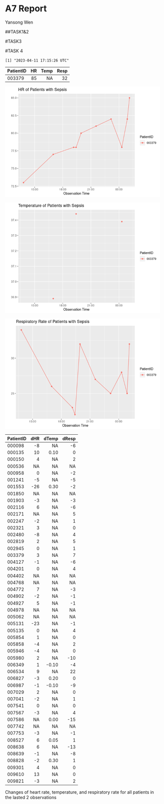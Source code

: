 A7 Report
================
Yansong Wen

\##TASK1&2

\#TASK3

\#TASK 4

    [1] "2023-04-11 17:15:26 UTC"

| PatientID |  HR | Temp | Resp |
|:----------|----:|-----:|-----:|
| 003379    |  85 |   NA |   32 |

![](README_files/figure-commonmark/unnamed-chunk-4-1.png)

![](README_files/figure-commonmark/unnamed-chunk-4-2.png)

![](README_files/figure-commonmark/unnamed-chunk-4-3.png)

| PatientID | dHR | dTemp | dResp |
|:----------|----:|------:|------:|
| 000098    |  -8 |    NA |    -6 |
| 000135    |  10 |  0.10 |     0 |
| 000150    |   4 |    NA |     2 |
| 000536    |  NA |    NA |    NA |
| 000958    |   0 |    NA |    -2 |
| 001241    |  -5 |    NA |    -5 |
| 001553    | -26 |  0.30 |    -2 |
| 001850    |  NA |    NA |    NA |
| 001903    |  -3 |    NA |    -3 |
| 002116    |   6 |    NA |    -6 |
| 002171    |  NA |    NA |     5 |
| 002247    |  -2 |    NA |     1 |
| 002321    |   3 |    NA |     0 |
| 002480    |  -8 |    NA |     4 |
| 002819    |   2 |    NA |     5 |
| 002945    |   0 |    NA |     1 |
| 003379    |   3 |    NA |     7 |
| 004127    |  -1 |    NA |    -6 |
| 004201    |   0 |    NA |     4 |
| 004402    |  NA |    NA |    NA |
| 004768    |  NA |    NA |    NA |
| 004772    |   7 |    NA |    -3 |
| 004902    |  -2 |    NA |    -1 |
| 004927    |   5 |    NA |    -1 |
| 004978    |  NA |    NA |    NA |
| 005062    |  NA |    NA |    NA |
| 005131    | -23 |    NA |    -1 |
| 005135    |   0 |    NA |     4 |
| 005854    |   1 |    NA |     0 |
| 005858    |  -4 |    NA |     2 |
| 005946    |  -4 |    NA |     0 |
| 005980    |   2 |    NA |   -10 |
| 006349    |   1 | -0.10 |    -4 |
| 006534    |   9 |    NA |    22 |
| 006827    |  -3 |  0.20 |     0 |
| 006987    |  -1 | -0.10 |    -9 |
| 007029    |   2 |    NA |     0 |
| 007041    |  -2 |    NA |     1 |
| 007541    |   0 |    NA |     0 |
| 007567    |  -3 |    NA |     4 |
| 007586    |  NA |  0.00 |   -15 |
| 007742    |  NA |    NA |    NA |
| 007753    |  -3 |    NA |    -1 |
| 008527    |   6 |  0.05 |     1 |
| 008638    |   6 |    NA |   -13 |
| 008639    |  -1 |    NA |    -8 |
| 008828    |  -2 |  0.30 |     1 |
| 009301    |   4 |    NA |     0 |
| 009610    |  13 |    NA |     0 |
| 009821    |  -3 |    NA |     2 |

Changes of heart rate, temperature, and respiratory rate for all
patients in the lasted 2 observations

